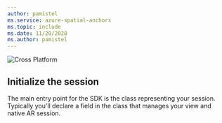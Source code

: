 ```yaml
---
author: pamistel
ms.service: azure-spatial-anchors
ms.topic: include
ms.date: 11/20/2020
ms.author: pamistel
---
```

![Cross Platform](./media/spatial-anchors-azure-concepts/place-anchor.gif)

## Initialize the session

The main entry point for the SDK is the class representing your session. Typically you'll declare a field in the class that manages your view and native AR session.
